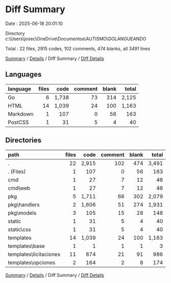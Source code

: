 # Diff Summary

Date : 2025-06-18 20:01:10

Directory c:\\Users\\josec\\OneDrive\\Documentos\\AUTISMO\\GOLANGUEANDO

Total : 22 files,  2915 codes, 102 comments, 474 blanks, all 3491 lines

[Summary](results.md) / [Details](details.md) / Diff Summary / [Diff Details](diff-details.md)

## Languages
| language | files | code | comment | blank | total |
| :--- | ---: | ---: | ---: | ---: | ---: |
| Go | 6 | 1,738 | 73 | 314 | 2,125 |
| HTML | 14 | 1,039 | 24 | 100 | 1,163 |
| Markdown | 1 | 107 | 0 | 56 | 163 |
| PostCSS | 1 | 31 | 5 | 4 | 40 |

## Directories
| path | files | code | comment | blank | total |
| :--- | ---: | ---: | ---: | ---: | ---: |
| . | 22 | 2,915 | 102 | 474 | 3,491 |
| . (Files) | 1 | 107 | 0 | 56 | 163 |
| cmd | 1 | 27 | 7 | 12 | 46 |
| cmd\\web | 1 | 27 | 7 | 12 | 46 |
| pkg | 5 | 1,711 | 66 | 302 | 2,079 |
| pkg\\handlers | 2 | 1,606 | 51 | 274 | 1,931 |
| pkg\\models | 3 | 105 | 15 | 28 | 148 |
| static | 1 | 31 | 5 | 4 | 40 |
| static\\css | 1 | 31 | 5 | 4 | 40 |
| templates | 14 | 1,039 | 24 | 100 | 1,163 |
| templates\\base | 1 | 1 | 1 | 1 | 3 |
| templates\\licitaciones | 11 | 874 | 21 | 91 | 986 |
| templates\\opciones | 2 | 164 | 2 | 8 | 174 |

[Summary](results.md) / [Details](details.md) / Diff Summary / [Diff Details](diff-details.md)